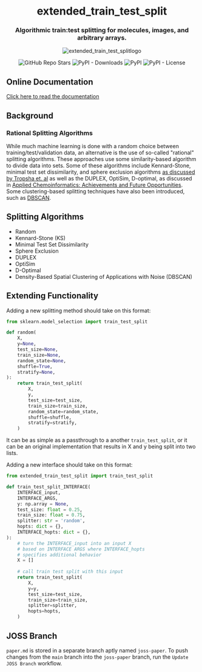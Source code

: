 <h1 align="center">extended_train_test_split</h1> 
<h3 align="center">Algorithmic train:test splitting for molecules, images, and arbitrary arrays.</h3>

<p align="center">  
  <img alt="extended_train_test_splitlogo" src="https://github.com/JacksonBurns/extended_train_test_split/blob/main/extended_train_test_split_logo.png">
</p> 
<p align="center">
  <img alt="GitHub Repo Stars" src="https://img.shields.io/github/stars/JacksonBurns/extended_train_test_split?style=social">
  <img alt="PyPI - Downloads" src="https://img.shields.io/pypi/dm/extended_train_test_split">
  <img alt="PyPI" src="https://img.shields.io/pypi/v/extended_train_test_split">
  <img alt="PyPI - License" src="https://img.shields.io/github/license/JacksonBurns/extended_train_test_split">
</p>

## Online Documentation
[Click here to read the documentation](https://JacksonBurns.github.io/extended_train_test_split/)

## Background

### Rational Splitting Algorithms
While much machine learning is done with a random choice between training/test/validation data, an alternative is the use of so-called "rational" splitting algorithms. These approaches use some similarity-based algorithm to divide data into sets. Some of these algorithms include Kennard-Stone, minimal test set dissimilarity, and sphere exclusion algorithms [as discussed by Tropsha et. al](https://pubs.acs.org/doi/pdf/10.1021/ci300338w) as well as the DUPLEX, OptiSim, D-optimal, as discussed in [Applied Chemoinformatics: Achievements and Future Opportunities](https://www.wiley.com/en-us/Applied+Chemoinformatics%3A+Achievements+and+Future+Opportunities-p-9783527806546). Some clustering-based splitting techniques have also been introduced, such as [DBSCAN](http://citeseerx.ist.psu.edu/viewdoc/download?doi=10.1.1.1016.890&rep=rep1&type=pdf).

## Splitting Algorithms
 - Random
 - Kennard-Stone (KS)
 - Minimal Test Set Dissimilarity
 - Sphere Exclusion
 - DUPLEX
 - OptiSim
 - D-Optimal
 - Density-Based Spatial Clustering of Applications with Noise (DBSCAN)

## Extending Functionality
Adding a new splitting method should take on this format:

```python
from sklearn.model_selection import train_test_split

def random(
    X,
    y=None,
    test_size=None,
    train_size=None,
    random_state=None,
    shuffle=True,
    stratify=None,
):
    return train_test_split(
        X,
        y,
        test_size=test_size,
        train_size=train_size,
        random_state=random_state,
        shuffle=shuffle,
        stratify=stratify,
    )
```

It can be as simple as a passthrough to a another `train_test_split`, or it can be an original implementation that results in X and y being split into two lists.


Adding a new interface should take on this format:

```python
from extended_train_test_split import train_test_split

def train_test_split_INTERFACE(
    INTERFACE_input,
    INTERFACE_ARGS,
    y: np.array = None,
    test_size: float = 0.25,
    train_size: float = 0.75,
    splitter: str = 'random',
    hopts: dict = {},
    INTERFACE_hopts: dict = {},
):
    # turn the INTERFACE_input into an input X
    # based on INTERFACE ARGS where INTERFACE_hopts
    # specifies additional behavior
    X = []
    
    # call train test split with this input
    return train_test_split(
        X,
        y=y,
        test_size=test_size,
        train_size=train_size,
        splitter=splitter,
        hopts=hopts,
    )
```

## JOSS Branch
`paper.md` is stored in a separate branch aptly named `joss-paper`. To push changes from the `main` branch into the `joss-paper` branch, run the `Update JOSS Branch` workflow.

